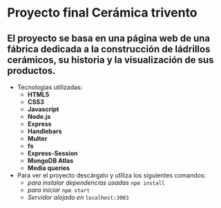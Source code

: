 # Proyecto final Cerámica trivento

## El proyecto se basa en una página web de una fábrica dedicada a la construcción de ládrillos cerámicos, su historia y la visualización de sus productos.

- Tecnologias utilizadas:
  - **HTML5**
  - **CSS3**
  - **Javascript**
  - **Node.js**
  - **Express**
  - **Handlebars**
  - **Multer**
  - **fs**
  - **Express-Session**
  - **MongoDB Atlas**
  - **Media queries**
- Para ver el proyecto descárgalo y utIliza los siguientes comandos:
  - _para instalar dependencias usadas_ `npm install`
  - _para iniciar_ `npm start`
  - _Servidor alojado en_ `localhost:3003`

